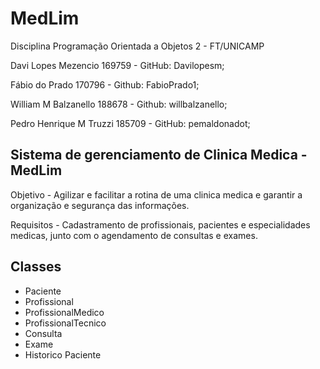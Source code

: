 # MedLim
Disciplina Programação Orientada a Objetos 2 - FT/UNICAMP

Davi Lopes Mezencio 169759 - GitHub: Davilopesm;

Fábio do Prado 170796 - Github: FabioPrado1; 

William M Balzanello 188678 - Github: willbalzanello; 

Pedro Henrique M Truzzi 185709 - GitHub: pemaldonadot;


<h2>Sistema de gerenciamento de Clinica Medica - MedLim</h2>

Objetivo - Agilizar e facilitar a rotina de uma clinica medica e garantir a organização e segurança das informações.

Requisitos - Cadastramento de profissionais, pacientes e especialidades medicas, junto com o agendamento de consultas e exames.

<h2> Classes </h2>
  <ul> 
    <li> Paciente </li>
    <li> Profissional </li>
    <li> ProfissionalMedico </li>
    <li> ProfissionalTecnico </li>
    <li> Consulta </li>
    <li> Exame </li>
    <li> Historico Paciente</li>  
  </ul>

